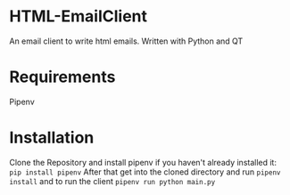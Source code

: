 # HTML-EmailClient
An email client to write html emails. Written with Python and QT

# Requirements
Pipenv

# Installation
Clone the Repository and install pipenv if you haven't already installed it:
`pip install pipenv`
After that get into the cloned directory and run `pipenv install`
and to run the client `pipenv run python main.py`
